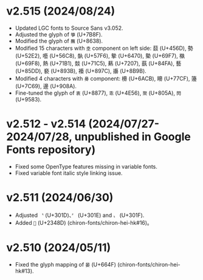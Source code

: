 v2.515 (2024/08/24)
====
- Updated LGC fonts to Source Sans v3.052.
- Adjusted the glyph of `箏` (U+7B8F).
- Modified the glyph of `蘸` (U+8638).
- Modified 15 characters with `坴` component on left side: 䕭 (U+456D), 勢 (U+52E2), 囈 (U+56C8), 埶 (U+57F6), 摰 (U+6470), 槷 (U+69F7), 槸 (U+69F8), 熱 (U+71B1), 燅 (U+71C5), 爇 (U+7207), 蓺 (U+84FA), 藝 (U+85DD), 褻 (U+893B), 襼 (U+897C), 讛 (U+8B9B).
- Modified 4 characters with `臱` component: 櫋 (U+6ACB), 矏 (U+77CF), 籩 (U+7C69), 邊 (U+908A).
- Fine-tuned the glyph of `衷` (U+8877), `乖` (U+4E56), `聚` (U+805A), `閃` (U+9583).

v2.512 - v2.514 (2024/07/27-2024/07/28, unpublished in Google Fonts repository)
====
- Fixed some OpenType features missing in variable fonts.
- Fixed variable font italic style linking issue.

v2.511 (2024/06/30)
====
- Adjusted `〝` (U+301D)、`〞` (U+301E) and `〟` (U+301F).
- Added `𣒍` (U+2348D) (chiron-fonts/chiron-hei-hk#16)。
  
v2.510 (2024/05/11)
====
- Fixed the glyph mapping of `晏` (U+664F) (chiron-fonts/chiron-hei-hk#13).
